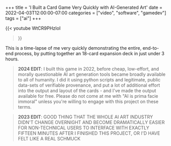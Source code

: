 +++
title = 'I Built a Card Game Very Quickly with AI-Generated Art'
date = 2022-04-03T12:00:00-07:00
categories = ["video", "software", "gamedev"]
tags = ["ai"]
+++

{{< youtube
WtCR9PHzIoI
 >}}

This is a time-lapse of me very quickly demonstrating the entire, end-to-end process, by putting together an 18-card expansion deck in just under 3 hours.

> **2024 EDIT**: I built this game in 2022, before cheap, low-effort, and morally questionable AI art generation tools became broadly available to all of humanity. I did it using python scripts and legitimate, public data-sets of verifiable provenance, and put a lot of additional effort into the output and layout of the cards - and I've made the output available for free. Please do not come at me with "AI is prima facie immoral" unless you're willing to engage with this project on these terms.

> **2023 EDIT**: GOOD THING THAT THE WHOLE AI ART INDUSTRY DIDN'T CHANGE OVERNIGHT AND BECOME DRAMATICALLY EASIER FOR NON-TECHNICAL USERS TO INTERFACE WITH EXACTLY FIFTEEN MINUTES AFTER I FINISHED THIS PROJECT, OR I'D HAVE FELT LIKE A REAL SCHMUCK